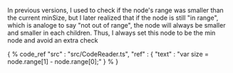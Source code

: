 In previous versions, I used to check if the node's range was smaller than the current minSize,
but I later realized that if the node is still "in range", which is analoge to say "not out of range",
the node will always be smaller and smaller in each children.
Thus, I always set this node to be the min node and avoid an extra check

{ % code_ref
    "src" : "src/CodeReader.ts",
    "ref" : {
        "text" : "var size = node.range[1] - node.range[0];"
    }
% }
